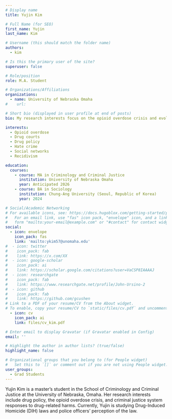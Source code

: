 ```yaml
---
# Display name
title: Yujin Kim

# Full Name (for SEO)
first_name: Yujin
last_name: Kim

# Username (this should match the folder name)
authors:
  - kim

# Is this the primary user of the site?
superuser: false

# Role/position
role: M.A. Student

# Organizations/Affiliations
organizations:
  - name: University of Nebraska Omaha
#    url: 

# Short bio (displayed in user profile at end of posts)
bio: My research interests focus on the opioid overdose crisis and evolving drug policy responses, particularly in relation to criminal justice systems.

interests:
  - Opioid overdose
  - Drug courts
  - Drug policy
  - Hate crime
  - Social networks
  - Recidivism

education:
  courses:
    - course: MA in Criminology and Criminal Justice
      institution: University of Nebraska Omaha
      year: Anticipated 2026
    - course: BA in Sociology
      institution: Chung-Ang University (Seoul, Republic of Korea)
      year: 2024

# Social/Academic Networking
# For available icons, see: https://docs.hugoblox.com/getting-started/page-builder/#icons
#   For an email link, use "fas" icon pack, "envelope" icon, and a link in the
#   form "mailto:your-email@example.com" or "#contact" for contact widget.
social:
  - icon: envelope
    icon_pack: fas
    link: 'mailto:ykim57@unomaha.edu'
#  - icon: twitter
#    icon_pack: fab
#    link: https://x.com/XX
#  - icon: google-scholar
#    icon_pack: ai
#    link: https://scholar.google.com/citations?user=VaCSP8IAAAAJ
#  - icon: researchgate
#    icon_pack: fab
#    link: https://www.researchgate.net/profile/John-Ursino-2
#  - icon: github
#    icon_pack: fab
#    link: https://github.com/gcushen
# Link to a PDF of your resume/CV from the About widget.
# To enable, copy your resume/CV to `static/files/cv.pdf` and uncomment the lines below.
  - icon: cv
    icon_pack: ai
    link: files/cv_kim.pdf

# Enter email to display Gravatar (if Gravatar enabled in Config)
email: ''

# Highlight the author in author lists? (true/false)
highlight_name: false

# Organizational groups that you belong to (for People widget)
#   Set this to `[]` or comment out if you are not using People widget.
user_groups:
  - Grad Students
---
```


Yujin Kim is a master’s student in the School of Criminology and Criminal Justice at the University of Nebraska, Omaha. Her research interests include drug policy, the opioid overdose crisis, and criminal justice system responses to drug-related harms. Currently, Yujin is studying Drug-Induced Homicide (DIH) laws and police officers’ perception of the law.

